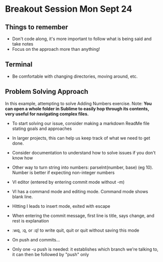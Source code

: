 # Breakout Session Mon Sept 24

## Things to remember
* Don't code along, it's more important to follow what is being said and take notes
 * Focus on the approach more than anything!

## Terminal
* Be comfortable with changing directories, moving around, etc.

## Problem Solving Approach

In this example, attempting to solve Adding Numbers exercise. Note: **You can open a whole folder in Sublime to easily hop through its contents, very useful for navigating complex files.**

* To start solving our issue, consider making a markdown ReadMe file stating goals and approaches
 * In larger projects, this can help us keep track of what we need to get done.
* Consider documentation to understand how to solve issues if you don't know how
* Other way to turn string into numbers: parseInt(number, base) (eg 10). Number is better if expecting non-integer numbers

* VI editor (entered by entering commit mode without -m)
 * VI has a command mode and editing mode. Command mode shows blank line.
 * Hitting I leads to insert mode, exited with escape
 * When entering the commit message, first line is title, says change, and rest is explanation
 * :wq, :q, or :q! to write quit, quit or quit without saving this mode

* On push and commits...
 * Only one -u push is needed: it establishes which branch we're talking to, it can then be followed by "push" only